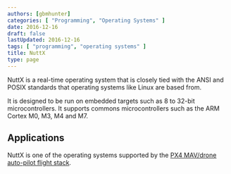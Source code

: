 ```yaml
---
authors: [gbmhunter]
categories: [ "Programming", "Operating Systems" ]
date: 2016-12-16
draft: false
lastUpdated: 2016-12-16
tags: [ "programming", "operating systems" ]
title: NuttX
type: page
---
```


NuttX is a real-time operating system that is closely tied with the ANSI and POSIX standards that operating systems like Linux are based from.

It is designed to be run on embedded targets such as 8 to 32-bit microcontrollers. It supports commons microcontrollers such as the ARM Cortex M0, M3, M4 and M7.

## Applications

NuttX is one of the operating systems supported by the [PX4 MAV/drone auto-pilot flight stack](https://github.com/PX4/Firmware).
